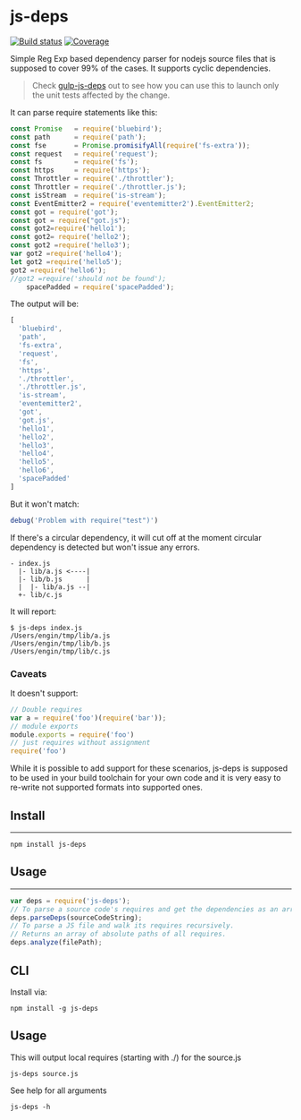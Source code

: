 # js-deps

[![Build status](https://img.shields.io/travis/engina/js-deps.svg?style=flat-square)](https://travis-ci.org/request/request)
[![Coverage](https://img.shields.io/codecov/c/github/engina/js-deps.svg?style=flat-square)](https://codecov.io/github/request/request?branch=master)

Simple Reg Exp based dependency parser for nodejs source files that is supposed to cover 99% of the cases. It supports cyclic dependencies.

> Check [gulp-js-deps](https://github.com/engina/gulp-js-deps) out to see how you can use this to launch only the unit tests affected by the change.

It can parse require statements like this:
```javascript
const Promise   = require('bluebird');
const path      = require('path');
const fse       = Promise.promisifyAll(require('fs-extra'));
const request   = require('request');
const fs        = require('fs');
const https     = require('https');
const Throttler = require('./throttler');
const Throttler = require('./throttler.js');
const isStream  = require('is-stream');
const EventEmitter2 = require('eventemitter2').EventEmitter2;
const got = require('got');
const got = require("got.js");
const got2=require('hello1');
const got2= require('hello2');
const got2 =require('hello3');
var got2 =require('hello4');
let got2 =require('hello5');
got2 =require('hello6');
//got2 =require('should not be found');
    spacePadded = require('spacePadded');
```

The output will be:

```javascript
[
  'bluebird',
  'path',
  'fs-extra',
  'request',
  'fs',
  'https',
  './throttler',
  './throttler.js',
  'is-stream',
  'eventemitter2',
  'got',
  'got.js',
  'hello1',
  'hello2',
  'hello3',
  'hello4',
  'hello5',
  'hello6',
  'spacePadded'
]
```

But it won't match:

```javascript
debug('Problem with require("test")')
```

If there's a circular dependency, it will cut off at the moment circular dependency is detected but won't issue any errors.
```
- index.js
  |- lib/a.js <----|
  |- lib/b.js      |
  |  |- lib/a.js --|
  +- lib/c.js
```

It will report:
```
$ js-deps index.js
/Users/engin/tmp/lib/a.js
/Users/engin/tmp/lib/b.js
/Users/engin/tmp/lib/c.js
```

### Caveats
It doesn't support:
```javascript
// Double requires
var a = require('foo')(require('bar'));
// module exports
module.exports = require('foo')
// just requires without assignment
require('foo')
```
While it is possible to add support for these scenarios, js-deps is supposed to be used in your build toolchain for your own code and it is very easy to re-write not supported formats into supported ones.

## Install
-------
```
npm install js-deps
```

## Usage
-----
```javascript
var deps = require('js-deps');
// To parse a source code's requires and get the dependencies as an array
deps.parseDeps(sourceCodeString);
// To parse a JS file and walk its requires recursively.
// Returns an array of absolute paths of all requires.
deps.analyze(filePath);
```

## CLI
Install via:
```
npm install -g js-deps
```

## Usage
This will output local requires (starting with ./) for the source.js
```
js-deps source.js
```
See help for all arguments
```
js-deps -h
```
